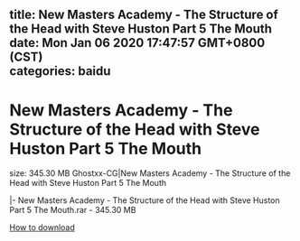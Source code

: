 
title: New Masters Academy - The Structure of the Head with Steve Huston  Part 5 The Mouth
date: Mon Jan 06 2020 17:47:57 GMT+0800 (CST)    
categories: baidu
---

# New Masters Academy - The Structure of the Head with Steve Huston  Part 5 The Mouth
size: 345.30 MB
 Ghostxx-CG|New Masters Academy - The Structure of the Head with Steve Huston Part 5 The Mouth
 
|- New Masters Academy - The Structure of the Head with Steve Huston  Part 5 The Mouth.rar - 345.30 MB

[How to download](https://bpcam.bemobtrk.com/go/2ceec3aa-1ca2-46d6-b9ff-aaa5c184517c?jno=5014)